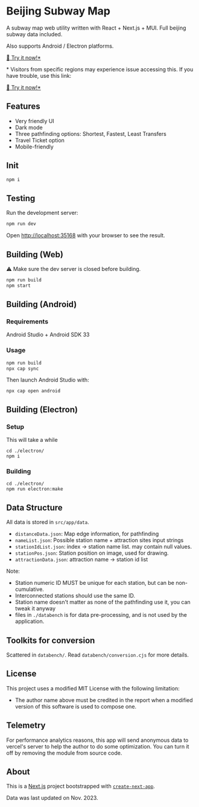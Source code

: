 # Beijing Subway Map

A subway map web utility written with React + Next.js + MUI. Full beijing subway data included. 

Also supports Android / Electron platforms.

[🔗 Try it now!*](https://beijingsubwaymap.vercel.app/)

\* Visitors from specific regions may experience issue accessing this. If you have trouble, use this link:

[🔗 Try it now!*](https://smallg0at.github.io/subwaymapv2/)



## Features

- Very friendly UI
- Dark mode
- Three pathfinding options: Shortest, Fastest, Least Transfers
- Travel Ticket option
- Mobile-friendly

## Init

```bash
npm i
```

## Testing

Run the development server:

```bash
npm run dev
```

Open [http://localhost:35168](http://localhost:35168) with your browser to see the result.

## Building (Web)

⚠ Make sure the dev server is closed before building.

```bash
npm run build
npm start
```

## Building (Android)

### Requirements

Android Studio + Android SDK 33

### Usage

```bash
npm run build
npx cap sync
```

Then launch Android Studio with:

```
npx cap open android
```

## Building (Electron)

### Setup

This will take a while

```
cd ./electron/
npm i
```

### Building

```
cd ./electron/
npm run electron:make
```

## Data Structure

All data is stored in `src/app/data`.

- `distanceData.json`: Map edge information, for pathfinding
- `nameList.json`: Possible station name + attraction sites input strings
- `stationIdList.json`: index -> station name list. may contain null values.
- `stationPos.json`: Station position on image, used for drawing.
- `attractionData.json`: attraction name -> station id list

Note:

- Station numeric ID MUST be unique for each station, but can be non-cumulative.
- Interconnected stations should use the same ID.
- Station name doesn't matter as none of the pathfinding use it, you can tweak it anyway
- files in `./databench` is for data pre-processing, and is not used by the application.

## Toolkits for conversion

Scattered in `databench/`. Read `databench/conversion.cjs` for more details.

## License

This project uses a modified MIT License with the following limitation:

- The author name above must be credited in the report when a modified version of this software is used to compose one.

## Telemetry

For performance analytics reasons, this app will send anonymous data to vercel's server to help the author to do some optimization. You can turn it off by removing the module from source code.

## About

This is a [Next.js](https://nextjs.org/) project bootstrapped with [`create-next-app`](https://github.com/vercel/next.js/tree/canary/packages/create-next-app).

Data was last updated on Nov. 2023.